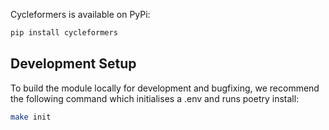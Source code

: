Cycleformers is available on PyPi:

```bash
pip install cycleformers
```

## Development Setup

To build the module locally for development and bugfixing, we recommend the following command which initialises a .env and runs poetry install:

```bash
make init
```